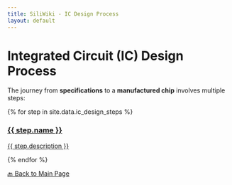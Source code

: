 ```yaml
---
title: SiliWiki - IC Design Process
layout: default
---
```


# Integrated Circuit (IC) Design Process
The journey from **specifications** to a **manufactured chip** involves multiple steps:

<div class="process-grid">
  {% for step in site.data.ic_design_steps %}
    <div class="process-card">
      <a href="{{ step.link }}">
        <h3>{{ step.name }}</h3>
        <p>{{ step.description }}</p>
      </a>
    </div>
  {% endfor %}
</div>

[🔙 Back to Main Page](https://danielthurmond.github.io/)
